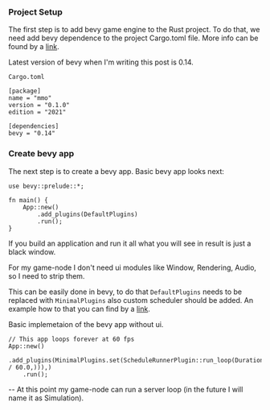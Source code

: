 ### Project Setup

The first step is to add bevy game engine to the Rust project.
To do that, we need add bevy dependence to the project Cargo.toml file.
More info can be found by a  [link](https://bevyengine.org/learn/quick-start/getting-started/).

Latest version of bevy when I'm writing this post is 0.14.
```
Cargo.toml

[package]
name = "mmo"
version = "0.1.0"
edition = "2021"

[dependencies]
bevy = "0.14"
```

### Create bevy app
The next step is to create a bevy app.
Basic bevy app looks next:
```
use bevy::prelude::*;

fn main() {
    App::new()
        .add_plugins(DefaultPlugins)
        .run();
}
```
If you build an application and run it all what you will see in result is just a black window.

For my game-node I don't need ui modules like Window, Rendering, Audio, so I need to strip them.

This can be easily done in bevy, to do that `DefaultPlugins` needs to be replaced with `MinimalPlugins` also custom scheduler should be added.
An example how to that you can find by a [link](https://github.com/bevyengine/bevy/blob/main/examples/app/headless.rs).

Basic implemetaion of the bevy app without ui.
```
// This app loops forever at 60 fps
App::new()
    .add_plugins(MinimalPlugins.set(ScheduleRunnerPlugin::run_loop(Duration::from_secs_f64(1.0 / 60.0,))),)
    .run();
```
--
At this point my game-node can run a server loop (in the future I will name it as Simulation).


